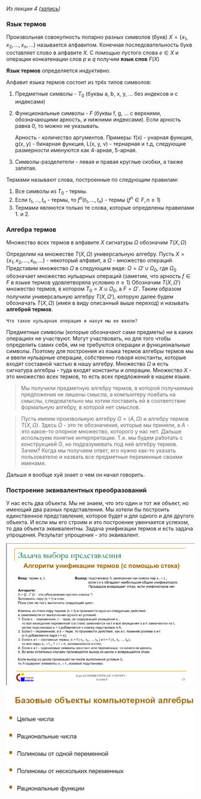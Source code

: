 *Из лекции 4 ([запись](https://disk.yandex.ru/d/Vw4XSA2jlXMgyQ/5%20%D1%81%D0%B5%D0%BC%D0%B5%D1%81%D1%82%D1%80/%D0%9A%D0%BE%D0%BC%D0%BF%D1%8C%D1%8E%D1%82%D0%B5%D1%80%D0%BD%D0%B0%D1%8F%20%D0%B0%D0%BB%D0%B3%D0%B5%D0%B1%D1%80%D0%B0/%D0%9B%D0%B5%D0%BA%D1%86%D0%B8%D0%B8.%20%D0%92%D0%B8%D0%B4%D0%B5%D0%BE))*
### Язык термов

Произвольная совокупность попарно разных символов (букв) $X = \{x_1, x_2, ..., x_n, ...\}$ называется алфавитом. Конечная последовательность букв составляет слово в алфавите $X$. С помощью пустого слова $e \in X$ и операции конкатенации слов $p$ и $q$ получим **язык слов** $F(X)$

**Язык термов** определяется индуктивно.

Алфавит языка термов состоит из трёх типов символов:
1) Предметные символы - $T_0$ (буквы a, b, x, y, ... без индексов и с индексами)
2) Функциональные символы - $F$ (буквы f, g, ... с верхними, обозначающими арность, и нижними индексами). Если арность равна 0, то можно не указывать.

	Арность - количество аргументов. Примеры: f(x) - унарная функция, g(x, y) - бинарная функция, L(x, y, v) - тернарная и т.д, следующие размерности именуются как 4-арная, 5-арная.

3) Символы-разделители - левая и правая круглые скобки, а также запятая.

Термами называют слова, построенные по следующим правилам:
1. Все символы из $T_0$ - термы.
2. Если $t_1, ..., t_n$ - термы, то $f^n(t_1, ..., t_n)$ - термы ($f^n \in F, n \ge 1$)
3. Термами являются только те слова, которые определены правилами 1. и 2.

### Алгебра термов
Множество всех термов в алфавите $X$ сигнатуры $\Omega$ обозначим $T(X, \Omega)$

Определим на множестве $T(X, \Omega)$ универсальную алгебру. Пусть $X = \{x_1, x_2, ..., x_n, ...\}$ - некоторый алфавит, а $\Omega$ - множество операций.
Представим множество $\Omega$ в следующем виде:
$\Omega = \Omega' \cup \Omega_0$, где $\Omega_0$ обозначает множество нульарных операций (заметим, что арность $f \in F$ в языке термов удовлетворяла условию $n \ge 1$)
Обозначим $T(X, \Omega')$ множество термов, в котором $T_0 = X \cup \Omega_0$, а $F = \Omega'$.
Таким образом получили универсальную алгебру $T(X, \Omega')$, которую далее будем обозначать $T(X, \Omega)$ (имея в виду описанный выше переход) и называть **алгеброй термов**.



	Что такое нульарная операция и нахуя мы ее ввели?
Предметные символы (которые обозначают сами предметы) ни в каких операциях не участвуют. Могут участвовать, но для того чтобы определить самих себя, им не требуются операции и функциональные символы. Поэтому для построения из языка термов алгебры термов мы и ввели нульарные операции, собственно говоря константы, которые входят составной частью в нашу алгебру. 
Множество $\Omega$ и есть сигнатура алгебры - туда входят константы и операции. 
Множество $X$ - это множество всех термов, то есть всех предложений в нашем языке.


> Мы получили предметную алгебру термов, в которой получаемые предложения не лишены смысла, а компьютеру поебать на смыслы, следовательно мы хотим поставить ей в соответствие формальную алгебру, в которой нет смыслов.

>Пусть имеем произвольную алгебру $G = (A, \Omega)$ и алгебру термов $T(X, \Omega)$.
>Здесь $\Omega$ - это те обозначения, которые мы приняли, а $A$ - это какое-то опорное множество, которого у нас нет. Дальше используем понятие интерпретации. Т.е. мы будем работать с конструкцией $G$, но подразумевать под ней алгебру термов. Зачем? Когда мы получаем ответ, его нужно как-то указать пользователю и назвать все предметные переменные своими именами. 

Дальше я вообще хуй знает о чем он начал говорить.

### Построение эквивалентных преобразований
У нас есть два объекта. Мы не знаем, что это один и тот же объект, но имеющий два разных представления. Мы хотели бы построить единственное представление, которое будет и для одного и для другого объекта. И если мы его строим и это построение увенчается успехом, то два объекта эквивалентны.
Задача унификации термов и есть задача упрощения. Результат упрощения - это эквивалент.

![](images/img3.png)

![](images/img1.png)